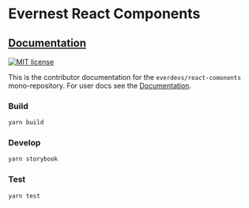 # Evernest React Components


## [Documentation][docs]

[![MIT license][license-badge]][license]

This is the contributor documentation for the `everdevs/react-comonents` mono-repository.
For user docs see the [Documentation][docs].

### Build

```bash
yarn build
```

### Develop

```bash
yarn storybook
```

### Test

```bash
yarn test
```

[docs]: https://everdevs.github.io/react-components/
[license-badge]: https://img.shields.io/badge/license-MIT-blue.svg?style=for-the-badge
[license]: https://github.com/everdevs/react-components/blob/master/LICENSE
